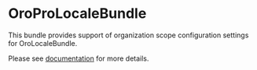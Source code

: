 OroProLocaleBundle
=====================

This bundle provides support of organization scope configuration settings for OroLocaleBundle.

Please see [documentation](./Resources/doc/index.md) for more details.
